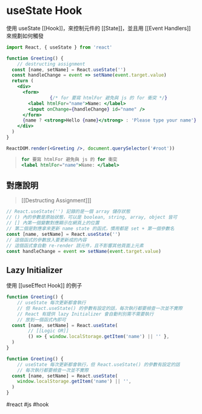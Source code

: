 # useState Hook
使用 useState [[Hook]]，來控制元件的 [[State]]，並且用 [[Event Handlers]] 來規劃如何觸發

```jsx
import React, { useState } from 'react'
```

```jsx
function Greeting() {
	// destructing assignment
  const [name, setName] = React.useState('')
  const handleChange = event => setName(event.target.value)
  return (
    <div>
      <form>
				{/* for 要寫 htmlFor 避免與 js 的 for 衝突 */}
        <label htmlFor="name">Name: </label>
        <input onChange={handleChange} id="name" />
      </form>
      {name ? <strong>Hello {name}</strong> : 'Please type your name'}
    </div>
  )
}

ReactDOM.render(<Greeting />, document.querySelector('#root'))
```
>```jsx
>for 要寫 htmlFor 避免與 js 的 for 衝突
><label htmlFor="name">Name: </label>
>```
## 對應說明
>[[Destructing Assignment]]]
```jsx
// React.useState('') 記錄的是一個 array 儲存狀態
// () 內的參數是原始狀態，可以是 boolean, string, array, object 皆可
// [] 內第一個變數對應顯示在網頁上的位置
// 第二個是對應拿來更新 name state 的函式，慣用都是 set + 第一個參數名
const [name, setName] = React.useState('')
// 這個函式的參數放入要更新成的內容
// 這個函式會自動 re-render 該元件，且不影響其他頁面上元素
const handleChange = event => setName(event.target.value)
```
## Lazy Initializer
使用 [[useEffect Hook]] 的例子
```jsx
function Greeting() {
	// useState 每次更新都會執行
	// 但 React.useState() 的參數有設定的話，每次執行都要檢查一次並不實際
	// React 有提供 lazy Initializer 會自動判別需不需要執行
	// 放到一個函式內即可
  const [name, setName] = React.useState(
		// [[Logic OR]]
		() => { window.localStorage.getItem('name') || '' },
  )
}
```
```jsx
function Greeting() {
	// useState 每次更新都會執行，但 React.useState() 的參數有設定的話
	// 每次執行都要檢查一次並不實際
  const [name, setName] = React.useState(
    window.localStorage.getItem('name') || '',
  )
}
```


#react #js #hook